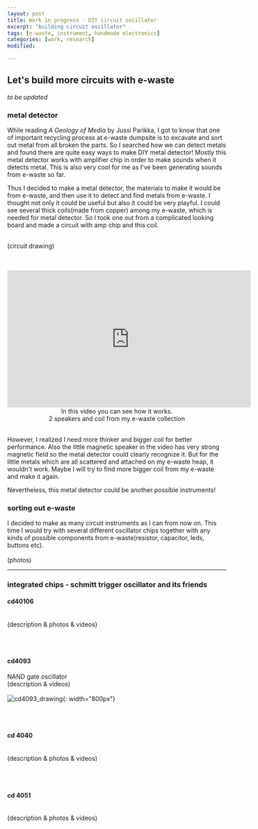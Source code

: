 ```yaml
---
layout: post
title: Work in progress - DIY circuit oscillator
excerpt: "building circuit oscillator"
tags: [e-waste, instrument, handmade electronics]
categories: [work, research]
modified:

---
```


## Let's build more circuits with e-waste

*to be updated*

### metal detector
While reading *A Geology of Media* by Jussi Parikka, I got to know that one of important recycling process at e-waste dumpsite is to excavate and sort out metal from all broken the parts. So I searched how we can detect metals and found there are quite easy ways to make DIY metal detector! Mostly this metal detector works with amplifier chip in order to make sounds when it detects metal. This is also very cool for me as I've been generating sounds from e-waste so far.

Thus I decided to make a metal detector, the materials to make it would be from e-waste, and then use it to detect and find metals from e-waste. I thought not only it could be useful but also it could be very playful.
I could see several thick coils(made from copper) among my e-waste, which is needed for metal detector. So I took one out from a complicated looking board and made a circuit with amp chip and this coil.
<br><br>

(circuit drawing)
<br><br><br>

<p align="center">
<iframe width="560" height="315" src="https://www.youtube.com/embed/J2WGZsE1m4w" frameborder="0" allow="accelerometer; autoplay; encrypted-media; gyroscope; picture-in-picture" allowfullscreen></iframe>
<br>
In this video you can see how it works.
<br>
2 speakers and coil from my e-waste collection
</p>

<br>
However, I realized I need more thinker and bigger coil for better performance. Also the little magnetic speaker in the video has very strong magnetic field so the metal detector could clearly recognize it. But for the little metals which are all scattered and attached on my e-waste heap, it wouldn't work. Maybe I will try to find more bigger coil from my e-waste and make it again.

Nevertheless, this metal detector could be another possible instruments!


### sorting out e-waste
I decided to make as many circuit instruments as I can from now on. This time I would try with several different oscillator chips together with any kinds of possible components from e-waste(resistor, capacitor, leds, buttons etc).
<br><br>
(photos)


<hr>

### integrated chips - schmitt trigger oscillator and its friends

#### cd40106
<br>
(description & photos & videos)

<br><br>

#### cd4093
NAND gate oscillator
<br>
(description & videos)
<br><br>
![cd4093_drawing]({{site.url}}/img/cd4093_drawing.jpg){: width="800px"}

<br><br>

#### cd 4040
<br>
(description & photos & videos)

<br><br>

#### cd 4051
<br>
(description & photos & videos)

<br><br><br>
